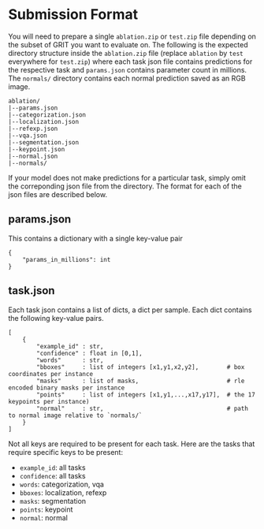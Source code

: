 # Submission Format

You will need to prepare a single `ablation.zip` or `test.zip` file depending on the subset of GRIT you want to evaluate on. The following is the expected directory structure inside the `ablation.zip` file (replace `ablation` by `test` everywhere for `test.zip`) where each task json file contains predictions for the respective task and `params.json` contains parameter count in millions. The `normals/` directory contains each normal prediction saved as an RGB image. 
```
ablation/
|--params.json
|--categorization.json
|--localization.json
|--refexp.json
|--vqa.json
|--segmentation.json
|--keypoint.json
|--normal.json
|--normals/
```

If your model does not make predictions for a particular task, simply omit the correponding json file from the directory. The format for each of the json files are described below.

## params.json
This contains a dictionary with a single key-value pair
```
{
    "params_in_millions": int
}
```

## task.json
Each task json contains a list of dicts, a dict per sample. Each dict contains the following key-value pairs.
```
[
    {
        "example_id" : str,
        "confidence" : float in [0,1],
        "words"      : str,
        "bboxes"     : list of integers [x1,y1,x2,y2],        # box coordinates per instance
        "masks"      : list of masks,                         # rle encoded binary masks per instance
        "points"     : list of integers [x1,y1,...,x17,y17],  # the 17 keypoints per instance)
        "normal"     : str,                                   # path to normal image relative to `normals/`
    }
]
```

Not all keys are required to be present for each task. Here are the tasks that require specific keys to be present:
* `example_id`: all tasks
* `confidence`: all tasks
* `words`: categorization, vqa
* `bboxes`: localization, refexp
* `masks`: segmentation
* `points`: keypoint
* `normal`: normal
